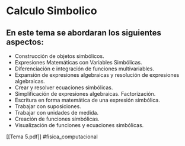 # Calculo Simbolico

## En este tema se abordaran los siguientes aspectos:

 - Construcción de objetos simbólicos.
 - Expresiones Matemáticas con Variables Simbólicas.
 - Diferenciación e integración de funciones multivariables.
 - Expansión de expresiones algebraicas y resolución de expresiones algebraicas.
 - Crear y resolver ecuaciones simbólicas.
 - Simplificación de expresiones algebraicas. Factorización.
 - Escritura en forma matemática de una expresión simbólica.
 - Trabajar con suposiciones.
 - Trabajar con unidades de medida.
 - Creación de funciones simbólicas.
 - Visualización de funciones y ecuaciones simbólicas.

[[Tema 5.pdf]]
#fisica_computacional
